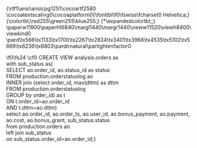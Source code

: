{\rtf1\ansi\ansicpg1251\cocoartf2580
\cocoatextscaling0\cocoaplatform0{\fonttbl\f0\fswiss\fcharset0 Helvetica;}
{\colortbl;\red255\green255\blue255;}
{\*\expandedcolortbl;;}
\paperw11900\paperh16840\margl1440\margr1440\vieww11520\viewh8400\viewkind0
\pard\tx566\tx1133\tx1700\tx2267\tx2834\tx3401\tx3968\tx4535\tx5102\tx5669\tx6236\tx6803\pardirnatural\partightenfactor0

\f0\fs24 \cf0 CREATE VIEW analysis.orders as \
with sub_status as(\
SELECT ao.order_id, ao.status_id as status\
FROM production.orderstatuslog ao\
INNER join (select order_id, max(dttm) as dttm\
FROM production.orderstatuslog\
GROUP by order_id) as t\
ON t.order_id=ao.order_id\
AND t.dttm=ao.dttm)\
select ao.order_id, ao.order_ts, ao.user_id, ao.bonus_payment, ao.payment, ao.cost, ao.bonus_grant, sub_status.status\
from production.orders ao\
left join sub_status\
on sub_status.order_id=ao.order_id;}